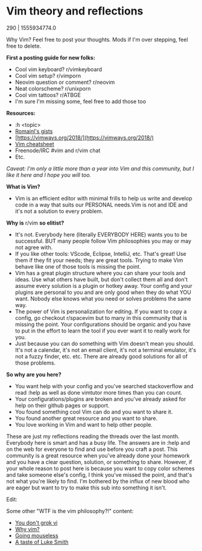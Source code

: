 # Vim theory and reflections

290 | 1555934774.0

Why Vim?  Feel free to post your thoughts.  Mods if I'm over stepping, feel free to delete.

**First a posting guide for new folks:**

* Cool vim keyboard? r/vimkeyboard
* Cool vim setup? r/vimporn
* Neovim question or comment? r/neovim
* Neat colorscheme? r/unixporn
* Cool vim tattoos? r/ATBGE
* I'm sure I'm missing some, feel free to add those too

**Resources:**

* :h &lt;topic&gt;
* [Romainl's gists](https://gist.github.com/romainl/4b9f139d2a8694612b924322de1025ce)
* [https://vimways.org/2018/](https://vimways.org/2018/)
* [Vim cheatsheet](https://vim.rtorr.com/)
* Freenode/IRC #vim and r/vim chat
* Etc.

*Caveat: I'm only a little more than a year into Vim and this community, but I like it here and I hope you will too.*

**What is Vim?**

* Vim is an efficient editor with minimal frills to help us write and develop code in a way that suits our PERSONAL needs.Vim is not and IDE and it's not a solution to every problem.

**Why is** r/vim **so elitist?**

* It's not.  Everybody here (literally EVERYBODY HERE) wants you to be successful.   BUT many people follow Vim philosophies you may or may not agree with.
* If you like other tools: VScode, Eclipse, IntelliJ, etc.  That's great!  Use them if they fit your needs; they are great tools.  Trying to make Vim behave like one of those tools is missing the point.
* Vim has a great plugin structure where you can share your tools and ideas.  Use what others have built, but don't collect them all and don't assume every solution is a plugin or hotkey away.  Your config and your plugins are personal to you and are only good when they do what YOU want.  Nobody else knows what you need or solves problems the same way.
* The power of Vim is personalization for editing.  If you want to copy a config, go checkout r/spacevim but to many in this community that is missing the point.  Your configurations should be organic and you have to put in the effort to learn the tool if you ever want it to really work for you.
* Just because you can do something with Vim doesn't mean you should.  It's not a calendar, it's not an email client, it's not a terminal emulator, it's not a fuzzy finder, etc. etc.  There are already good solutions for all of those problems.

**So why are you here?**

* You want help with your config and you've searched stackoverflow and read :help as well as done vimtutor more times than you can count.
* Your configurations/plugins are broken and you've already asked for help on their github pages or support.
* You found something cool Vim can do and you want to share it.
* You found another great resource and you want to share.
* You love working in Vim and want to help other people.

These are just my reflections reading the threads over the last month.  Everybody here is smart and has a busy life.  The answers are in :help and on the web for everyone to find and use before you craft a post.   This community is a great resource when you've already done your homework and you have a clear question, solution, or something to share.  However, if your whole reason to post here is because you want to copy color schemes and take someone else's config, I think you've missed the point, and that's not what you're likely to find.  I'm bothered by the influx of new blood who are eager but want to try to make this sub into something it isn't.  


Edit:  


Some other "WTF is the vim philosophy?!" content:  


* [You don't grok vi](https://gist.github.com/nifl/1178878)
* [Why vim?](http://www.terminally-incoherent.com/blog/2012/03/21/why-vim/)
* [Going mouseless](https://www.youtube.com/watch?v=E-ZbrtoSuzw)
* [A taste of Luke Smith](https://www.youtube.com/watch?v=hraHAZ1-RaM&amp;feature=youtu.be)